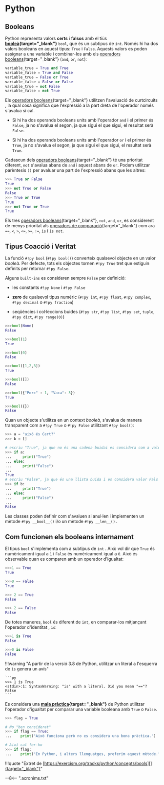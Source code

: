 # Python

## Booleans

Python representa valors **certs** i **falsos** amb el tiùs **[booleà][bool]{target="_blank"}** `bool`, que és un subtipus de `int`. Només hi ha dos valors booleans en aquest tipus: `True` i `False`. Aquests valors es poden assignar a una variable i combinar-los amb els [operadors booleans][]{target="_blank"} (`and`, `or`, `not`):

```py
variable_true = True and True
variable_false = True and False
variable_true = False or True
variable_false = False or False
variable_true = not False
variable_false = not True
```

Els [operadors booleans][]{target="_blank"} utilitzen l'avaluació de curtcircuits , la qual cosa significa que l'expressió a la part dreta de l'operador només s'avalua si cal.

* Si hi ha dos operands booleans units amb l'operador `and` i el primer és `False`, ja no s'avalua el segon, ja que sigui el que sigui, el resultat serà `False`.

* Si hi ha dos operands booleans units amb l'operador `or` i el primer és `True`, ja no s'avalua el segon, ja que sigui el que sigui, el resultat serà `True`.

Cadascun dels [operadors booleans][]{target="_blank"} té una prioritat diferent, `not` s'avalua abans de `and` i aquest abans de `or`. Podem utilitzar parèntesis `()` per avaluar una part de l'expressió abans que les altres:

```py
>>> True or False
True
>>> not True or False
False
>>> True or True
True
>>> not True or True
True
```

Els tres [operadors booleans][]{target="_blank"}, `not`, `and`, `or`, es considerent de menys prioritat als [operadors de comparació][]{target="_blank"} com ara `==`, `<`, `>`, `<=`, `>=`, `!=`, `is` i `is not`.

## Tipus Coacció i Veritat

La funció `#!py bool` (`#!py bool()`) converteix qualsevol objecte en un valor *booleà*. Per defecte, tots els objectes tornen `#!py True` tret que estiguin definits per retornar `#!py False`.

Alguns `built-ins` es consideren sempre `False` per definició:

* les constants `#!py None` i `#!py False`

* **zero** de qualsevol tipus numèric (`#!py int`, `#!py float`, `#!py complex`, `#!py decimal` o `#!py fraction`)

* seqüències i col·leccions buides (`#!py str`, `#!py list`, `#!py set`, `tuple`, `#!py dict`, `#!py range(0)`)

```py
>>>bool(None)
False

>>>bool(1)
True

>>>bool(0)
False

>>>bool([1,2,3])
True

>>>bool([])
False

>>>bool({"Porc" : 1, "Vaca": 3})
True

>>>bool({})
False
```

Quan un objecte s'utilitza en un context *booleà*, s'avalua de manera transparent com a `#!py True` o `#!py False` utilitzant `#!py bool()`:

```py
>>> a = "això és Cert?"
>>> b = []

# escriu "True", ja que no és una cadena buidai es considera com a valor Cert
>>> if a:
...     print("True")
... else:
...     print("False")
...
True
# escriu "False", ja que és una llista buida i es considera valor Fals
>>> if b:
...     print("True")
... else:
...     print("False")
...
False
```

Les classes poden definir com s'avaluen si anul·len i implementen un mètode `#!py __bool__()` i/o un mètode `#!py __len__().`

## Com funcionen els booleans internament

El tipus `bool` s'implementa com a subtipus de `int` . Això vol dir que `True` és numèricament igual a `1` i `False` és numèricament igual a `0`. Això és observable quan es comparen amb un operador d'igualtat:

```py
>>>1 == True
True

>>>0 == False
True

>>> 2 == True
False

>>> 2 == False
False
```

De totes maneres, `bool` és diferent de `int`, en comparar-los mitjançant l'operador d'identitat , `is`:

```py
>>>1 is True
False

>>>0 is False
False
```

!!!warning "A partir de la versió 3.8 de Python, utilitzar un literal a l'esquerra de `is` genera un avís"

    ```py
    >>> 1 is True
    <stdin>:1: SyntaxWarning: "is" with a literal. Did you mean "=="?
    False
    ```

Es considera una **[mala pràctica][]{target="_blank"}** de Python utilitzar l'operador d'igualtat per comparar una variable booleana amb `True` o `False`.

```py
>>> flag = True

# No "ben considerat"
>>> if flag == True:
...    print("Això funciona però no es considera una bona pràctica.")

# Així cal fer-ho
>>> if flag:
...    print("En Python, i alters llenguatges, preferim aquest mètode.")
```





























!!!quote "Extret de [https://exercism.org/tracks/python/concepts/bools][]{target="_blank"}"


[https://exercism.org/tracks/python/concepts/bools]:  https://exercism.org/tracks/python/concepts/bools               "Extret de..."

[bool]:                     https://docs.python.org/library/stdtypes.html#typebool                                  "bool"
[operadors booleans]:       https://docs.python.org/library/stdtypes.html#boolean-operations-and-or-not             "operadors booleans"
[operadors de comparació]:  https://docs.python.org/library/stdtypes.html#comparisons                               "operadors de comparació"
[mala pràctica]:            https://docs.quantifiedcode.com/python-anti-patterns/readability/comparison_to_true.html  "mala pràctica"

--8<-- ".acronims.txt"

